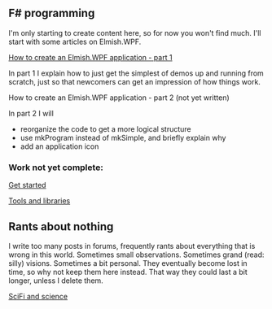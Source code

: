 ## F# programming

I'm only starting to create content here, so for now you won't find much. I'll start with some articles on Elmish.WPF.

[How to create an Elmish.WPF application - part 1](elmish_wpf/get_started_1.md)

In part 1 I explain how to just get the simplest of demos up and running from scratch, just so that newcomers can get an impression of how things work.

How to create an Elmish.WPF application - part 2 (not yet written)

In part 2 I will

* reorganize the code to get a more logical structure
* use mkProgram instead of mkSimple, and briefly explain why
* add an application icon

### Work not yet complete:

[Get started](fsharp_get_started.md)

[Tools and libraries](fsharp_tools_and_libraries.md)

## Rants about nothing

I write too many posts in forums, frequently rants about everything that is wrong in this world. Sometimes small observations. Sometimes grand (read: silly) visions. Sometimes a bit personal. They eventually become lost in time, so why not keep them here instead. That way they could last a bit longer, unless I delete them.

 [SciFi and science](rants\SciFiAndScience.md) 

